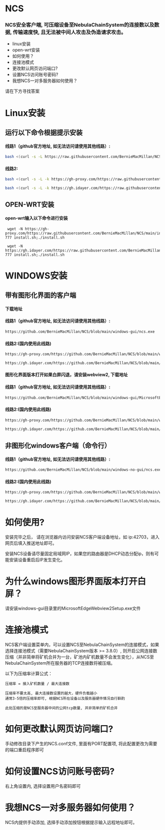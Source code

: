 # NCS

### NCS安全客户端, 可压缩设备至NebulaChainSystem的连接数以及数据, 传输速度快, 且无法被中间人攻击及伪造请求攻击。

- linux安装
- open-wrt安装
- 如何使用？
- 连接池模式
- 更改默认网页访问端口?
- 设置NCS访问账号密码?
- 我想NCS一对多服务器如何使用？

请在下方寻找答案

# Linux安装

## 运行以下命令根据提示安装

#### 线路1（github官方地址, 如无法访问请使用其他线路）:

```sh
bash <(curl -s -L https://raw.githubusercontent.com/BernieMacMillan/NCS/main/install.sh)
```

#### 线路2:

```sh
bash <(curl -s -L -k https://gh-proxy.com/https://raw.githubusercontent.com/BernieMacMillan/NCS/main/install.sh)
```

```sh
bash <(curl -s -L -k https://gh.idayer.com/https://raw.githubusercontent.com/BernieMacMillan/NCS/main/install.sh)
```

## OPEN-WRT安装

#### open-wrt输入以下命令进行安装

```
 wget -N https://gh-proxy.com/https://raw.githubusercontent.com/BernieMacMillan/NCS/main/install.sh;chmod 777 install.sh;./install.sh
```

```
 wget -N https://gh.idayer.com/https://raw.githubusercontent.com/BernieMacMillan/NCS/main/install.sh;chmod 777 install.sh;./install.sh
```

# WINDOWS安装

## 带有图形化界面的客户端

#### 下载地址

#### 线路1（github官方地址, 如无法访问请使用其他线路）:

```sh
https://github.com/BernieMacMillan/NCS/blob/main/windows-gui/ncs.exe
```

#### 线路2:(国内使用此线路)
```sh
https://gh-proxy.com/https://github.com/BernieMacMillan/NCS/blob/main/windows-gui/ncs.exe
```

```sh
https://gh.idayer.com/https://github.com/BernieMacMillan/NCS/blob/main/windows-gui/ncs.exe
```

#### 图形化界面版本打开如果白屏闪退，请安装webview2, 下载地址

#### 线路1（github官方地址, 如无法访问请使用其他线路）:

```sh
https://github.com/BernieMacMillan/NCS/blob/main/windows-gui/MicrosoftEdgeWebview2Setup.exe
```

#### 线路2:(国内使用此线路)
```sh
https://gh-proxy.com/https://github.com/BernieMacMillan/NCS/blob/main/windows-gui/MicrosoftEdgeWebview2Setup.exe
```

```sh
https://gh.idayer.com/https://github.com/BernieMacMillan/NCS/blob/main/windows-gui/MicrosoftEdgeWebview2Setup.exe
```

## 非图形化windows客户端（命令行）

#### 线路1（github官方地址, 如无法访问请使用其他线路）:
```sh
https://github.com/BernieMacMillan/NCS/blob/main/windows-no-gui/ncs.exe
```
#### 线路2:(国内使用此线路)
```sh
https://gh-proxy.com/https://github.com/BernieMacMillan/NCS/blob/main/windows-no-gui/ncs.exe
```
```sh
https://gh.idayer.com/https://github.com/BernieMacMillan/NCS/blob/main/windows-no-gui/ncs.exe
```


# 如何使用?

安装完毕之后， 请在浏览器内访问安装NCS客户端设备地址，如 ip:42703，进入网页后填入推送地址即可。

安装NCS设备请尽量固定局域网IP，如果您的路由器是DHCP动态分配ip，则有可能安装设备重启后IP发生变化。


# 为什么windows图形界面版本打开白屏？

请安装windows-gui目录里的MicrosoftEdgeWebview2Setup.exe文件


# 连接池模式

NCS客户端设置菜单内，可以设置NCS至NebulaChainSystem的连接模式，如果选择连接池模式（需要NebulaChainSystem版本 >= 3.8.0）, 则开启公网连接数压缩（并非简单将矿机合并为一台，矿池内矿机数量不会发生变化），从NCS至NebulaChainSystem所在服务器的TCP连接数将被压缩。

以下为压缩率计算公式：
   
    压缩率 = 接入矿机数量 / 最大连接数

    压缩率不要太高, 最大连接数设置的越大，硬件负载越小
    通常3-5倍的压缩率即可, 根据NCS所在设备以及服务器硬件情况自行斟酌

    此处压缩的是NCS至服务器中间的公网tcp数量, 并非简单的矿机合并

# 如何更改默认网页访问端口?

手动修改目录下产生的NCS.conf文件, 里面有PORT配置项, 将此配置更改为需要的端口重启程序即可

# 如何设置NCS访问账号密码?

右上角设置内, 选择设置用户名密码即可

# 我想NCS一对多服务器如何使用？

NCS内提供手动添加, 选择手动添加按钮根据提示输入远程地址即可。